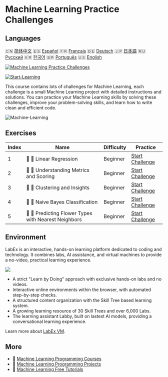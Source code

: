 # Machine Learning Practice Challenges

## Languages

🇨🇳 [简体中文](README_zh.md) 🇪🇸 [Español](README_es.md) 🇫🇷 [Français](README_fr.md) 🇩🇪 [Deutsch](README_de.md) 🇯🇵 [日本語](README_ja.md) 🇷🇺 [Русский](README_ru.md) 🇰🇷 [한국어](README_ko.md) 🇧🇷 [Português](README_pt.md) 🇺🇸 [English](README.md) 

[![Machine Learning Practice Challenges](https://cover-creator.labex.io/ml-practice-challenges.png)](https://labex.io/courses/ml-practice-challenges)

[![Start-Learning](https://img.shields.io/badge/Start-Learning-whitesmoke?style=for-the-badge)](https://labex.io/courses/ml-practice-challenges)

This course contains lots of challenges for Machine Learning, each challenge is a small Machine Learning project with detailed instructions and solutions. You can practice your Machine Learning skills by solving these challenges, improve your problem-solving skills, and learn how to write clean and efficient code.

![Machine-Learning](https://img.shields.io/badge/Machine-Learning-whitesmoke?style=for-the-badge&logo=machine-learning)


## Exercises

|   Index | Name                                                 | Difficulty   | Practice                                                                                                                          |
|---------|------------------------------------------------------|--------------|-----------------------------------------------------------------------------------------------------------------------------------|
|       1 | 🎯 🔵 Linear Regression                              | Beginner     | <a target='_blank' href='https://labex.io/labs/python-linear-regression-185171'>Start Challenge</a>                               |
|       2 | 🎯 🔵 Understanding Metrics and Scoring              | Beginner     | <a target='_blank' href='https://labex.io/labs/python-understanding-metrics-and-scoring-185172'>Start Challenge</a>               |
|       3 | 🎯 🔵 Clustering and Insights                        | Beginner     | <a target='_blank' href='https://labex.io/labs/python-clustering-and-insights-198286'>Start Challenge</a>                         |
|       4 | 🎯 🔵 Naive Bayes Classification                     | Beginner     | <a target='_blank' href='https://labex.io/labs/python-naive-bayes-classification-250427'>Start Challenge</a>                      |
|       5 | 🎯 🔵 Predicting Flower Types with Nearest Neighbors | Beginner     | <a target='_blank' href='https://labex.io/labs/sklearn-predicting-flower-types-with-nearest-neighbors-256147'>Start Challenge</a> |

## Environment

LabEx is an interactive, hands-on learning platform dedicated to coding and technology. It combines labs, AI assistance, and virtual machines to provide a no-video, practical learning experience.

![](https://tutorial-screenshot.getvm.io/images/vm-1725247253.png)

- A strict "Learn by Doing" approach with exclusive hands-on labs and no videos.
- Interactive online environments within the browser, with automated step-by-step checks.
- A structured content organization with the Skill Tree based learning system.
- A growing learning resource of 30 Skill Trees and over 6,000 Labs.
- The learning assistant Labby, built on lastest AI models, providing a conversational learning experience.

Learn more about [LabEx VM](https://support.labex.io/using-labex/virtual-machine).

## More

- 🔗 [Machine Learning Programming Courses](https://github.com/labex-labs/awesome-programming-courses)
- 🔗 [Machine Learning Programming Projects](https://github.com/labex-labs/awesome-programming-projects)
- 🔗 [Machine Learning Free Tutorials](https://github.com/labex-labs/ml-free-tutorials)

